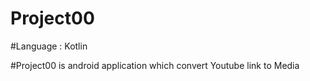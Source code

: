 # Project00
#Language : Kotlin

#Project00 is android application which convert Youtube link to Media
